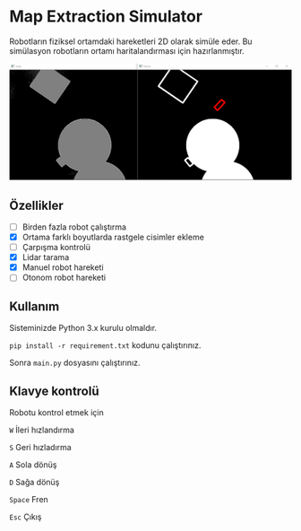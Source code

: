 # Map Extraction Simulator

Robotların fiziksel ortamdaki hareketleri 2D olarak simüle eder. Bu simülasyon robotların ortamı haritalandırması için hazırlanmıştır.

![](_media\Screenshot.png)

## Özellikler

- [ ] Birden fazla robot çalıştırma
- [X] Ortama farklı boyutlarda rastgele cisimler ekleme
- [ ] Çarpışma kontrolü
- [X] Lidar tarama
- [X] Manuel robot hareketi
- [ ] Otonom robot hareketi

## Kullanım

Sisteminizde Python 3.x kurulu olmaldır.

`pip install -r requirement.txt` kodunu çalıştırınız.

Sonra `main.py` dosyasını çalıştırınız.

## Klavye kontrolü

Robotu kontrol etmek için

`W` İleri hızlandırma

`S` Geri hızladırma

`A` Sola dönüş

`D` Sağa dönüş

`Space` Fren

`Esc` Çıkış
